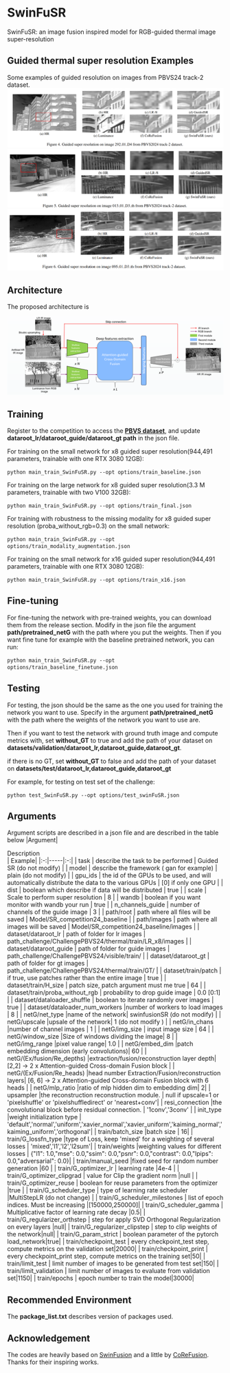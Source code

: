 # SwinFuSR
SwinFuSR: an image fusion inspired model for RGB-guided thermal image super-resolution 
## Guided thermal super resolution Examples
Some examples of guided resolution on images from PBVS24 track-2 dataset.
![](images/example1.png)
![](images/example2.png)
![](images/example3.png)
## Architecture
The proposed architecture is

![](images/archi.png)
## Training
Register to the competition to access the [**PBVS dataset**](https://codalab.lisn.upsaclay.fr/competitions/17014#participate), and update **dataroot_lr/dataroot_guide/dataroot_gt path** in the json file.

For training on the small network for x8 guided super resolution(944,491 parameters, trainable with one RTX 3080 12GB):

    python main_train_SwinFuSR.py --opt options/train_baseline.json

For training on the large network for x8 guided super resolution(3.3 M parameters, trainable with two V100 32GB):

    python main_train_SwinFuSR.py --opt options/train_final.json

For training with robustness to the missing modality for x8 guided super resolution (proba_without_rgb=0.3) on the small network:

    python main_train_SwinFuSR.py --opt options/train_modality_augmentation.json

For training on the small network for x16 guided super resolution(944,491 parameters, trainable with one RTX 3080 12GB):

    python main_train_SwinFuSR.py --opt options/train_x16.json

## Fine-tuning

For fine-tuning the network with pre-trained weights, you can download them from the release section. Modify in the json file the argument **path/pretrained_netG** with the path where you put the weights. Then if you want fine tune for example with the baseline pretrained network, you can run:

    python main_train_SwinFuSR.py --opt options/train_baseline_finetune.json

## Testing
For testing, the json should be the same as the one you used for training the network you want to use. Specify in the argument **path/pretrained_netG** with the path where the weights of the network you want to use are.

Then if you want to test the network with ground truth image and compute metrics with, set **without_GT** to true and add the path of your dataset on **datasets/validation/dataroot_lr,dataroot_guide,dataroot_gt**. 

if there is no GT, set **without_GT** to false and add the path of your dataset on **datasets/test/dataroot_lr,dataroot_guide,dataroot_gt**

For example, for testing on test set of the challenge:

    python test_SwinFuSR.py --opt options/test_swinFuSR.json



## Arguments
Argument scripts are described in a json file and are described in the table below
|Argument|<div style="width:490px">Description</div>| Example|
|:-:|-----|:-:|
| task | describe the task to be performed | Guided SR (do not modify) |
| model | describe the framework ( gan for example) | plain  (do not modify)       |
| gpu_ids  | the id of the GPUs to be used, and will automatically distribute the data to the various GPUs        | [0] if only one GPU               |
| dist  | boolean which describe if data will be distributed           | true               |
| scale     | Scale to perform super resolution | 8         |
| wandb | boolean if you want monitor with wandb your run | true             |
| n_channels_guide    | number of channels of the guide image | 3             |
| path/root |    path where all files will be saved | Model/SR_competition24_baseline |
|  path/images | path where all images will be saved  | Model/SR_competition24_baseline/images      |
|  dataset/dataroot_lr | path of folder for lr images  | path_challenge/ChallengePBVS24/thermal/train/LR_x8/images      |
|  dataset/dataroot_guide | path of folder for guide images  | path_challenge/ChallengePBVS24/visible/train/      |
|  dataset/dataroot_gt | path of folder for gt images  |   path_challenge/ChallengePBVS24/thermal/train/GT/   |
|  dataset/train/patch | if true, use patches rather than the entire image |   true  |
|  dataset/train/H_size | patch size, patch argument must me true  |   64  |
|  dataset/train/proba_without_rgb | probability to drop guide image  |   0.0 [0:1]  |
|  dataset/dataloader_shuffle | boolean to iterate randomly over images  |   true  |
|  dataset/dataloader_num_workers |number of workers to load images |   8  |
|  netG/net_type |name of the network|   swinfusionSR (do not modify)  |
|  netG/upscale |upsale of the network|   1 (do not modify )  |
|  netG/in_chans |number of channel images |   1  |
|  netG/img_size | input image size |   64  |
|  netG/window_size |Size of windows dividing the image|   8  |
|  netG/img_range |pixel value range|   1.0  |
|  netG/embed_dim |patch embedding dimension (early convolutions)|   60 |
|  netG/(Ex/fusion/Re_depths) |extraction/fusion/reconstruction  layer depth|   [2,2] -> 2 x Attention-guided Cross-domain Fusion block |
|  netG/(Ex/Fusion/Re_heads) |head number Extraction/Fusion/reconstruction  layers|   [6, 6] -> 2 x Attention-guided Cross-domain Fusion block with 6 heads |
|  netG/mlp_ratio |ratio of mlp hidden dim to embedding dim| 2|
|  upsampler |the reconstruction reconstruction module. | null if upscale=1 or 'pixelshuffle' or 'pixelshuffledirect' or 'nearest+conv'|
|  resi_connection |the convolutional block before residual connection. | '1conv','3conv' |
|  init_type |weight initialization type |  'default','normal','uniform','xavier_normal','xavier_uniform','kaiming_normal','kaiming_uniform','orthogonal'|
|  train/batch_size |batch size |  16|
|  train/G_lossfn_type |type of Loss, keep 'mixed' for a weighting of several losses  |  'mixed','l1','l2','l2sum'|
|  train/weights |weighting values for different losses |  \{"l1":  1.0,"mse": 0.0,"ssim": 0.0,"psnr": 0.0,"contrast": 0.0,"lpips": 0.0,"adversarial": 0.0}|
|  train/manual_seed |fixed seed for random number generation  |60  |
|  train/G_optimizer_lr | learning rate |4e-4  |
|  train/G_optimizer_clipgrad | value for Clip the gradient norm |null  |
|  train/G_optimizer_reuse | boolean for reuse parameters from the optimizer  |true  |
|  train/G_scheduler_type | type of learning rate scheduler |MultiStepLR (do not change)  |
|  train/G_scheduler_milestones | list of epoch indices. Must be increasing |\[150000,250000]|
|  train/G_scheduler_gamma | Multiplicative factor of learning rate decay |0.5|
|  train/G_regularizer_orthstep | step for apply SVD Orthogonal Regularization on every layers |null|
|  train/G_regularizer_clipstep | step to clip weights of the network|null|
|  train/G_param_strict | boolean parameter of the pytorch load_network|true|
|  train/checkpoint_test | every checkpoint_test step, compute metrics on the validation set|20000|
|  train/checkpoint_print | every checkpoint_print step, compute metrics on the training set|50|
|  train/limit_test | limit number of images to be generated from test set|150|
|  train/limit_validation | limit number of images to evaluate from validation set|1150|
|  train/epochs | epoch number to train the model|30000|

## Recommended Environment
The **package_list.txt** describes version of packages used.

## Acknowledgement
The codes are heavily based on [SwinFusion](https://github.com/Linfeng-Tang/SwinFusion) and a little by [CoReFusion](https://github.com/Kasliwal17/CoReFusion).  Thanks for their inspiring works.
